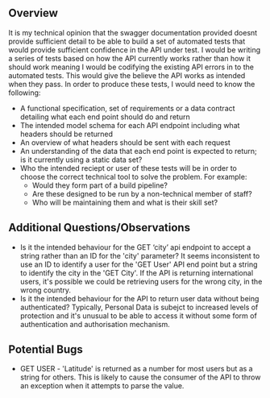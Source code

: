 ## Overview

It is my technical opinion that the swagger documentation provided doesnt provide sufficient detail to be able to build a set of automated tests that would provide sufficient confidence in the API under test. I would be writing a series of tests based on how the API currently works rather than how it should work meaning I would be codifying the existing API errors in to the automated tests. This would give the believe the API works as intended when they pass. In order to produce these tests, I would need to know the following:

 - A functional specification, set of requirements or a data contract detailing what each end point should do and return
 - The intended model schema for each API endpoint including what headers should be returned
 - An overview of what headers should be sent with each request
 - An understanding of the data that each end point is expected to return; is it currently using a static data set?
 - Who the intended reciept or user of these tests will be in order to choose the correct technical tool to solve the problem. For example:
    - Would they form part of a build pipeline?
    - Are these designed to be run by a non-technical member of staff?
    - Who will be maintaining them and what is their skill set?


## Additional Questions/Observations


- Is it the intended behaviour for the GET ‘city’ api endpoint to accept a string rather than an ID for the 'city' parameter? It seems inconsistent to use an ID to identify a user for the 'GET User' API end point but a string to identify the city in the 'GET City'. If the API is returning international users, it's possible we could be retrieving users for the wrong city, in the wrong country.
- Is it the intended behaviour for the API to return user data without being authenticated? Typically, Personal Data is subejct to increased levels of protection and it's unusual to be able to access it without some form of authentication and authorisation mechanism. 


## Potential Bugs

- GET USER - 'Latitude' is returned as a number for most users but as a string for others. This is likely to cause the consumer of the API to throw an exception when it attempts to parse the value.

